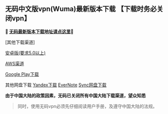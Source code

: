 ## 无码中文版vpn(Wuma)最新版本下载 【下载时务必关闭vpn】
**🔴 [无码最新版本下载地址请点这里](http://176.122.135.123/new/Wuma-git-3.2.3.apk)🔴**

[其他下载渠道]

[安卓版(要求5.0以上)](http://t.cn/ReQPTzg) 

[AWS渠道](https://dl0tgz6ee3upo.cloudfront.net/production/app/builds/025/894/494/original/0092a91604df7ac5eccd2d24f1927aa0/Wuma-git-3.2.3.apk)

[Google Play下载](https://play.google.com/store/apps/details?id=com.muma.pn) 

其他网盘下载
[Yandex下载](https://yadi.sk/d/V4kqy44b3UrCkq) 
[EverNote](https://www.evernote.com/l/Acp-TivcsnRIU5nj7kR1uzn4ns4lTU56DGo) 
[Sync网盘下载](https://ln.sync.com/dl/9c3f10be0/7ihrejim-xtwzcczk-udqw-cxxrnxji) 

**由于中国大陆的政策因素，无码已关闭所有中国大陆下载渠道，望众知悉**
> 同时，使用无码vpn必须先仔细阅读用户手册，及遵守中国大陆的法规。



